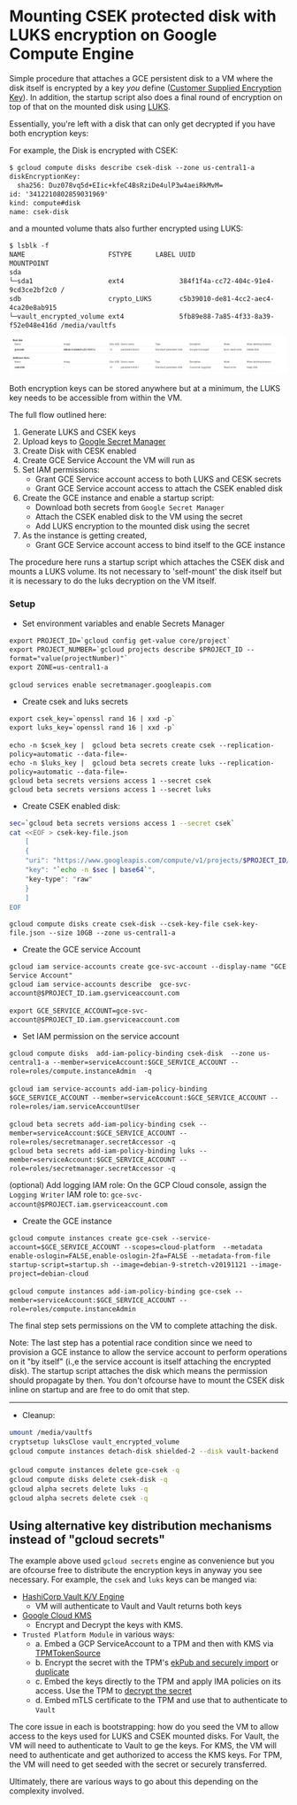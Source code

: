# Mounting CSEK protected disk with LUKS encryption on Google Compute Engine

Simple procedure that attaches a GCE persistent disk to a VM where the disk itself is encrypted by a key _you_ define ([Customer Supplied Encryption Key](https://cloud.google.com/compute/docs/disks/customer-supplied-encryption)).  In addition, the startup script also does a final round of encryption on top of that on the mounted disk using [LUKS](https://guardianproject.info/archive/luks/).

Essentially, you're left with a disk that can only get decrypted if you have both encryption keys:

For example, the Disk is encrypted with CSEK:
```
$ gcloud compute disks describe csek-disk --zone us-central1-a
diskEncryptionKey:
  sha256: Duz078vq5d+EIic+kfeC4BsRziDe4ulP3w4aeiRkMvM=
id: '3412210802859031969'
kind: compute#disk
name: csek-disk
```

and a mounted volume thats also further encrypted using LUKS:
```
$ lsblk -f
NAME                     FSTYPE      LABEL UUID                                 MOUNTPOINT
sda                                                                             
└─sda1                   ext4              384f1f4a-cc72-404c-91e4-9cd3ce2bf2c0 /
sdb                      crypto_LUKS       c5b39010-de81-4cc2-aec4-4ca20e8ab915 
└─vault_encrypted_volume ext4              5fb89e88-7a85-4f33-8a39-f52e048e416d /media/vaultfs
```
![images/disks.png](images/disks.png)

Both encryption keys can be stored anywhere but at a minimum, the LUKS key needs to be accessible from within the VM.

The full flow outlined here:

1. Generate LUKS and CSEK keys
2. Upload keys to [Google Secret Manager](https://cloud.google.com/secrets/)
3. Create Disk with CESK enabled
4. Create GCE Service Account the VM will run as
5. Set IAM permissions:
   - Grant GCE Service account access to both LUKS and CESK secrets
   - Grant GCE Service account access to attach the CSEK enabled disk
6. Create the GCE instance and enable a startup script:
   - Download both secrets from `Google Secret Manager`
   - Attach the CSEK enabled disk to the VM using the secret
   - Add LUKS encryption to the mounted disk using the secret
7. As the instance is getting created,
   - Grant GCE Service account access to bind itself to the GCE instance

The procedure here runs a startup script which attaches the CSEK disk and mounts a LUKS volume. Its not necessary to 'self-mount' the disk itself but it is necessary to do the luks decryption on the VM itself. 

### Setup

- Set environment variables and enable Secrets Manager

```
export PROJECT_ID=`gcloud config get-value core/project`
export PROJECT_NUMBER=`gcloud projects describe $PROJECT_ID --format="value(projectNumber)"`
export ZONE=us-central1-a

gcloud services enable secretmanager.googleapis.com
```

- Create csek and luks secrets

```
export csek_key=`openssl rand 16 | xxd -p`
export luks_key=`openssl rand 16 | xxd -p`

echo -n $csek_key |  gcloud beta secrets create csek --replication-policy=automatic --data-file=-
echo -n $luks_key |  gcloud beta secrets create luks --replication-policy=automatic --data-file=-
gcloud beta secrets versions access 1 --secret csek
gcloud beta secrets versions access 1 --secret luks
```

- Create CSEK enabled disk:

```bash
sec=`gcloud beta secrets versions access 1 --secret csek`
cat <<EOF > csek-key-file.json
    [
    {
    "uri": "https://www.googleapis.com/compute/v1/projects/$PROJECT_ID/zones/us-central1-a/disks/csek-disk",
    "key": "`echo -n $sec | base64`",
    "key-type": "raw"
    }
    ]
EOF
```

```
gcloud compute disks create csek-disk --csek-key-file csek-key-file.json --size 10GB --zone us-central1-a
```

- Create the GCE service Account

```
gcloud iam service-accounts create gce-svc-account --display-name "GCE Service Account"
gcloud iam service-accounts describe  gce-svc-account@$PROJECT_ID.iam.gserviceaccount.com

export GCE_SERVICE_ACCOUNT=gce-svc-account@$PROJECT_ID.iam.gserviceaccount.com
```

- Set IAM permission on the service account

```
gcloud compute disks  add-iam-policy-binding csek-disk  --zone us-central1-a --member=serviceAccount:$GCE_SERVICE_ACCOUNT --role=roles/compute.instanceAdmin  -q

gcloud iam service-accounts add-iam-policy-binding $GCE_SERVICE_ACCOUNT --member=serviceAccount:$GCE_SERVICE_ACCOUNT --role=roles/iam.serviceAccountUser

gcloud beta secrets add-iam-policy-binding csek --member=serviceAccount:$GCE_SERVICE_ACCOUNT --role=roles/secretmanager.secretAccessor -q
gcloud beta secrets add-iam-policy-binding luks --member=serviceAccount:$GCE_SERVICE_ACCOUNT --role=roles/secretmanager.secretAccessor -q
```

   (optional) Add logging IAM role:
   On the GCP Cloud console, assign the `Logging Writer` IAM role to: `gce-svc-account@$PROJECT.iam.gserviceaccount.com`

- Create the GCE instance

```
gcloud compute instances create gce-csek --service-account=$GCE_SERVICE_ACCOUNT --scopes=cloud-platform  --metadata enable-oslogin=FALSE,enable-oslogin-2fa=FALSE --metadata-from-file startup-script=startup.sh --image=debian-9-stretch-v20191121 --image-project=debian-cloud 

gcloud compute instances add-iam-policy-binding gce-csek --member=serviceAccount:$GCE_SERVICE_ACCOUNT --role=roles/compute.instanceAdmin
```

The final step sets permissions on the VM to complete attaching the disk.

Note: The last step has a potential race condition since we need to provision a GCE instance to allow the service account to perform operations on it "by itself" (i.,e the service account is itself attaching the encrypted disk).  The startup script attaches the disk which means the permission should propagate by then.  You don't ofcourse have to mount the CSEK disk inline on startup and are free to do omit that step.

---

- Cleanup:

```bash
umount /media/vaultfs
cryptsetup luksClose vault_encrypted_volume
gcloud compute instances detach-disk shielded-2 --disk vault-backend 

gcloud compute instances delete gce-csek -q
gcloud compute disks delete csek-disk -q
gcloud alpha secrets delete luks -q
gcloud alpha secrets delete csek -q
```

## Using alternative key distribution mechanisms instead of "gcloud secrets"

The example above used `gcloud secrets` engine as convenience but you are ofcourse free to distribute the encryption keys in anyway you see necessary. For example, the `csek` and `luks` keys can be manged via:

* [HashiCorp Vault K/V Engine](https://www.vaultproject.io/docs/secrets/kv/index.html)
  * VM will authenticate to Vault and Vault returns both keys
* [Google Cloud KMS](https://cloud.google.com/kms/docs/encrypt-decrypt)
  * Encrypt and Decrypt the keys with KMS.
* `Trusted Platform Module` in various ways:
  * a. Embed a GCP ServiceAccount to a TPM and then with KMS via [TPMTokenSource](https://github.com/salrashid123/oauth2#usage-tpmtokensource)
  * b. Encrypt the secret with the TPM's [ekPub and securely import](https://github.com/salrashid123/tpm2/tree/master/ek_import_blob) or [duplicate](https://github.com/tpm2-software/tpm2-tools/wiki/Duplicating-Objects)
  * c. Embed the keys directly to the TPM and apply IMA policies on its access.   Use the TPM to [decrypt the secret](https://github.com/salrashid123/tpm2/tree/master/seal_to_tpm)
  * d. Embed mTLS certificate to the TPM and use that to authenticate to `Vault`


The core issue in each is bootstrapping:  how do you seed the VM to allow access to the keys used for LUKS and CSEK mounted disks.  For Vault, the VM will need to authenticate to Vault to ge the keys.  For KMS, the VM will need to authenticate and get authorized to access the KMS keys.  For TPM, the VM will need to get seeded with the secret or securely transferred.

Ultimately, there are various ways to go about this depending on the complexity involved.
